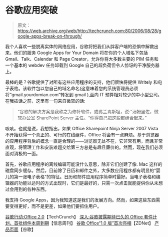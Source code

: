 # 谷歌应用突破

> 原文：<https://web.archive.org/web/http://techcrunch.com:80/2006/08/28/google-apps-break-on-through/>

我个人喜欢一些脱离实体的网络应用，谷歌将把我们从胖客户端的恐惧中解救出来。他们的服务 Google Apps for Your Domain 将在你的个人域名下包括 Gmail、Talk、Calendar 和 Page Creator，允许你将大多数主要的 PIM 任务和一个基本的 webdev 任务卸载到 Google 自己的超负荷但令人惊讶的干净服务器上。

最棒的是？谷歌提供了对所有这些应用程序的支持，他们很快将提供 Writely 和电子表格。该软件包以您自己的域名命名(这意味着您的系统管理员必须将“gmail.yourdomian.com”转发到 gmail ),面向 IT 预算相对较少的中小型公司。在我插话之前，这里有一句来自微软的话:

> “谷歌的解决方案是我称之为修补软件，或弗兰肯斯坦，说:”汤姆里佐，微软办公室 SharePoint Server 主任。“你得自己把这些都组合起来。”

咳咳。也就是说，我想指出，如果 Office Sharepoint Ninja Server 2007 Vista 不开始获得一个真正的、可行的在线组件，Office 将会有一点麻烦。基于浏览器的应用程序背后的概念一直是合理的——浏览器无处不在，它非常有用，而且非常直观，将管理工作和安装难题交给第三方总是有趣且廉价的。然而，现在我们必须面对消极的一面。

首先，谷歌应用程序的离线编辑可能没什么意思，除非它们创建了像. Mac 这样的磁盘同步缓存。然后，目前除了日历和邮件之外，大多数应用程序都有明显的“婴儿的第一张电子表格”的特征。日历和邮件应用程序简单时最好。当电子表格和编辑器的功能以适时的方式出现时，它们是最好的，只需一次点击就能提供你从未想过会用到的各种东西。

我支持 Google Apps，因为我知道这是我们的发展方向。然而，如果这些东西需要变得更好，而不是更差，如果他们要抓住用户。

[谷歌行动:Office 2.0](https://web.archive.org/web/20160528145738/http://www.techcrunch.com/2006/08/27/google-makes-its-move-office-20/)【TechCrunch】
[深入:谷歌披露期待已久的 Office 套件计划，首批组件本周到期](https://web.archive.org/web/20160528145738/http://www.informationweek.com/software/showArticle.jhtml?articleID=192300431)【信息周刊】
[谷歌 Office“1.0 版”首次亮相](https://web.archive.org/web/20160528145738/http://blogs.zdnet.com/BTL/?p=3547)【ZDNet】
[产品页面](https://web.archive.org/web/20160528145738/https://www.google.com/a/)【谷歌】